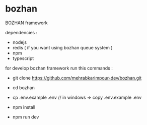 # bozhan

BOZHAN framework

dependencies : 
- nodejs 
- redis ( if you want using bozhan queue system )
- npm
- typescript


for develop bozhan framework run this commands :

- git clone  https://github.com/mehrabkarimpour-dev/bozhan.git

- cd bozhan

- cp .env.example .env   // in windows => copy .env.example .env

- npm install 

- npm run dev
